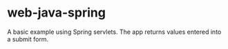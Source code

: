 # web-java-spring
A basic example using Spring servlets. The app returns values entered into a submit form.
